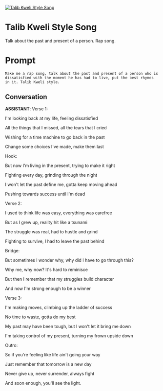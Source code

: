 
[![Talib Kweli Style Song](https://flow-prompt-covers.s3.us-west-1.amazonaws.com/icon/illustrative/illus_1.png)]()
# Talib Kweli Style Song 
Talk about the past and present of a person. Rap song.

# Prompt

```
Make me a rap song, talk about the past and present of a person who is dissatisfied with the moment he has had to live, put the best rhymes in it. Talib Kweli style.
```

## Conversation

**ASSISTANT**: Verse 1:

I'm looking back at my life, feeling dissatisfied

All the things that I missed, all the tears that I cried

Wishing for a time machine to go back in the past

Change some choices I've made, make them last



Hook:

But now I'm living in the present, trying to make it right

Fighting every day, grinding through the night

I won't let the past define me, gotta keep moving ahead

Pushing towards success until I'm dead



Verse 2:

I used to think life was easy, everything was carefree

But as I grew up, reality hit like a tsunami

The struggle was real, had to hustle and grind

Fighting to survive, I had to leave the past behind



Bridge:

But sometimes I wonder why, why did I have to go through this?

Why me, why now? It's hard to reminisce

But then I remember that my struggles build character

And now I'm strong enough to be a winner



Verse 3:

I'm making moves, climbing up the ladder of success

No time to waste, gotta do my best

My past may have been tough, but I won't let it bring me down

I'm taking control of my present, turning my frown upside down



Outro:

So if you're feeling like life ain't going your way

Just remember that tomorrow is a new day

Never give up, never surrender, always fight

And soon enough, you'll see the light.


